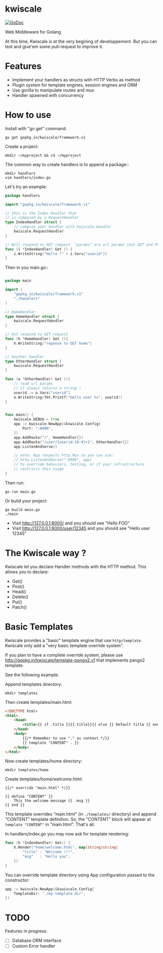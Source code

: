 kwiscale
========

[![GoDoc](https://godoc.org/gopkg.in/kwiscale/framework.v1?status.svg)](https://godoc.org/gopkg.in/kwiscale/framework.v1)


Web Middleware for Golang

At this time, Kwiscale is at the very begining of developpement. But you can test and give'em some pull-request to improve it.


Features
========

- Implement your handlers as structs with HTTP Verbs as method
- Plugin system for template engines, session engines and ORM
- Use gorilla to manipulate routes and mux
- Handler spawned with concurrency 


How to use
==========

Install with "go get" command:

    go get gopkg.in/kwiscale/framework.v1

Create a project:

    mkdir ~/myproject && cd ~/myproject

The common way to create handlers is to append a package::

    mkdir handlers
    vim handlers/index.go

Let's try an example:

```go
package handlers

import "gopkg.in/kwiscale/framework.v1"

// this is the Index Handler that
// is composed by a RequestHandler
type IndexHandler struct {
    // compose your handler with kwiscale.Handler
    kwiscale.RequestHandler
}

// Will respond to GET request. "params" are url params (not GET and POST data)
func (i *IndexHandler) Get () {
    i.WriteString("Hello !" + i.Vars["userid"])
}
```

Then in you main.go::

```go

package main

import (
    "gopkg.in/kwiscale/framework.v1"
    "./handlers"
)

// HomeHandler
type HomeHandler struct {
	kwiscale.RequestHandler
}

// Get respond to GET request
func (h *HomeHandler) Get (){
	h.WriteString("reponse to GET home")
}

// Another handler
type OtherHandler struct {
	kwiscale.RequestHandler
}

func (o *OtherHandler) Get (){
	// read url params
	// it always returns a string !
	userid := o.Vars["userid"]
	o.WriteString(fmt.Printf("Hello user %s", userid))
}


func main() {
	kwiscale.DEBUG = true
	app := kwiscale.NewApp(&kswicale.Config{
        Port: ":8000",
    })
	app.AddRoute("/", HomeHandler{})
	app.AddRoute("/user/{userid:[0-9]+}", OtherHandler{})
    app.ListenAndServe()

    // note: App respects http.Mux so you can use:
    // http.ListenAndServe(":9999", app)
    // to override behaviors, testing, or if your infrastructure
    // restricts this usage
}
```


Then run:

    go run main.go

Or build your project:
    
    go build main.go
    ./main


- Visit http://127.0.0.1:8000/ and you should see "Hello FOO"
- Visit http://127.0.0.1:8000/user/12345 and you should see "Hello user 12345"


The Kwiscale way ?
==================

Kwiscale let you declare Handler methods with the HTTP method. This allows you to declare:

* Get()
* Post()
* Head()
* Delete()
* Put()
* Patch()


Basic Templates
===============

Kwiscale provides a "basic" template engine that use `http/template`. Kwiscale only add a "very basic template override system".

If you plan to have a complete override system, please use http://gopkg.in/kwiscale/template-pongo2.v1 that implements pango2 template.

See the following example.

Append templates directory:
    
    mkdir templates

Then create templates/main.html:

```html
<!DOCTYPE html>
<html>
    <head>
        <title>{{ if .title }}{{.title}}{{ else }} Default title {{ end }}</title>
    </head>
    <body>
        {{/* Remember to use "." as context */}}
        {{ template "CONTENT" . }}
    </body>
</html>
```
Now create templates/home directory:
    
    mkdir templates/home

Create templates/home/welcome.html:

    {{/* override "main.html" */}}

    {{ define "CONTENT" }}
        This the welcome message {{ .msg }}
    {{ end }}

This template overrides "main.html" (in `./templates/` directory) and append "CONTENT" template definition. So, the "CONTENT" block will appear at `template "CONTENT"` in "main.html". That's all.  

In handlers/index.go you may now ask for template rendering:

```go
func (h *IndexHandler) Get() {
    h.Render("home/welcome.html", map[string]string{
        "title" : "Welcome !!!",
        "msg"   : "Hello you",
    })
}
```

You can override template directory using App configuration passed to the constructor:

```go
app := kwiscale.NewApp(&kswiscale.Config{
    TemplateDir: "./my-template-dir",
})

```


TODO
====

Features in progress:

- [ ] Database ORM interface
- [ ] Custom Error handler
